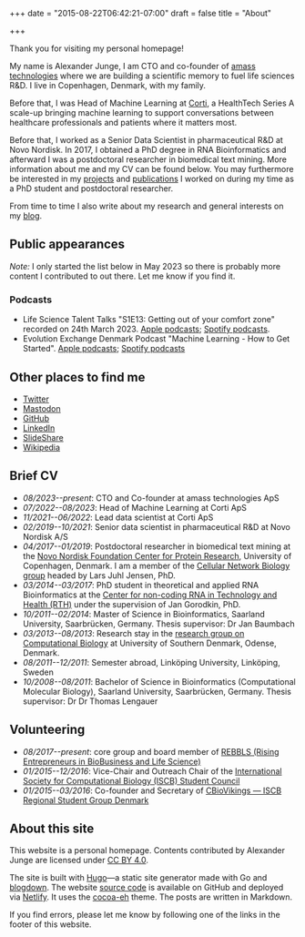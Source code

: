 +++
date = "2015-08-22T06:42:21-07:00"
draft = false
title = "About"

+++

Thank you for visiting my personal homepage!

My name is Alexander Junge, I am CTO and co-founder of [amass technologies](https://www.amass.tech) where
we are building a scientific memory to fuel life sciences R&D.
I live in Copenhagen, Denmark, with my family.

Before that, I was Head of Machine Learning at [Corti](https://www.corti.ai), a HealthTech Series A scale-up
bringing machine learning to support conversations between healthcare professionals and
patients where it matters most.

Before that, I worked as a Senior Data Scientist in pharmaceutical R&D at Novo Nordisk.
In 2017, I obtained a PhD degree in RNA Bioinformatics and afterward I was a postdoctoral researcher in biomedical text mining. More information about me and my CV can be found below. You may furthermore be interested in my [projects](/projects) and [publications](https://scholar.google.com/citations?user=80t0eDYAAAAJ&hl=en) I worked on during my time as a PhD student and postdoctoral researcher.

From time to time I also write about my research and general interests on my [blog](/blog).

## Public appearances

*Note:* I only started the list below in May 2023 so there is probably more content I contributed to out there. Let me know if you find it.

### Podcasts

- Life Science Talent Talks "S1E13: Getting out of your comfort zone" recorded on 24th March 2023. [Apple podcasts](https://podcasts.apple.com/us/podcast/life-science-talent-talks/id1669191567); [Spotify podcasts](https://open.spotify.com/show/5Ww4xvlOtEZqYrsPCJ5Cu5).
- Evolution Exchange Denmark Podcast "Machine Learning - How to Get Started". [Apple podcasts](https://podcasts.apple.com/dk/podcast/evo-dk-76-machine-learning-how-to-get-started/id1655915259?i=1000617800295); [Spotify podcasts](https://open.spotify.com/episode/1YlZPh0QEubSz9tDGBZQlt?si=95dfb6a914f643f9&nd=1)

## Other places to find me

- [Twitter](https://twitter.com/JungeAlexander) 
- [Mastodon](https://fosstodon.org/@jungealexander)
- [GitHub](https://github.com/JungeAlexander)
- [LinkedIn](https://www.linkedin.com/in/alexanderjunge)
- [SlideShare](https://www.slideshare.net/AlexanderJunge1)
- [Wikipedia](https://en.wikipedia.org/wiki/User:AlexanderJunge)

## Brief CV

- *08/2023--present*: CTO and Co-founder at amass technologies ApS
- *07/2022--08/2023*: Head of Machine Learning at Corti ApS
- *11/2021--06/2022*: Lead data scientist at Corti ApS
- *02/2019--10/2021*: Senior data scientist in pharmaceutical R&D at Novo Nordisk A/S
- *04/2017--01/2019*: Postdoctoral researcher in biomedical text mining at the [Novo Nordisk Foundation Center for Protein Research](http://www.cpr.ku.dk/), University of Copenhagen, Denmark. I am a member of the [Cellular Network Biology group](http://www.cpr.ku.dk/research/disease-systems-biology/jensen/) headed by Lars Juhl Jensen, PhD.
- *03/2014--03/2017*: PhD student in theoretical and applied RNA Bioinformatics at the [Center for non-coding RNA in Technology and Health (RTH)](http://rth.dk/) under the supervision of Jan Gorodkin, PhD.
- *10/2011--02/2014*: Master of Science in Bioinformatics, Saarland University, Saarbrücken, Germany. Thesis supervisor: Dr Jan Baumbach
- *03/2013--08/2013*: Research stay in the [research group on Computational Biology](http://www.baumbachlab.net/) at University of Southern Denmark, Odense, Denmark.
- *08/2011--12/2011*: Semester abroad, Linköping University, Linköping, Sweden
- *10/2008--08/2011*: Bachelor of Science in Bioinformatics (Computational Molecular Biology), Saarland University, Saarbrücken, Germany. Thesis supervisor: Dr Dr Thomas Lengauer

## Volunteering

- *08/2017--present*: core group and board member of [REBBLS (Rising Entrepreneurs in BioBusiness and Life Science)](http://rebbls.dk/)
- *01/2015--12/2016*: Vice-Chair and Outreach Chair of the [International Society for Computational Biology (ISCB) Student Council](http://iscbsc.org/)
- *01/2015--03/2016*: Co-founder and Secretary of [CBioVikings &mdash; ISCB Regional Student Group Denmark](http://cbiovikings.org/)

## About this site

This website is a personal homepage. Contents contributed by Alexander Junge are licensed under [CC BY 4.0](https://creativecommons.org/licenses/by/4.0/).

The site is built with <a target="_blank" rel="noopener" href="//gohugo.io">Hugo</a>—a static site generator made with Go and <a target="_blank" rel="noopener" href="//github.com/rstudio/blogdown">blogdown</a>. The website [source code](//github.com/JungeAlexander/blogdown_website) is available on GitHub and deployed via <a target="_blank" rel="noopener" href="//netlify.com/">Netlify</a>. It uses the <a target="_blank" rel="noopener" href="//github.com/mtn/cocoa-eh-hugo-theme">cocoa-eh</a> theme. The posts are written in Markdown.

If you find errors, please let me know by following one of the links in the footer of this website.
